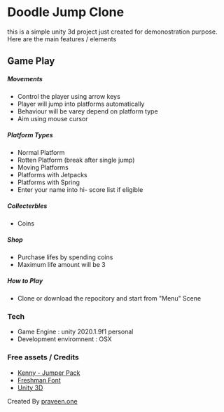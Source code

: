 # Doodle Jump Clone

this is a simple unity 3d project just created for demonostration purpose. Here are the main features / elements 

## Game Play
##### Movements
  - Control the player using arrow keys
  - Player will jump into platforms automatically
  - Behaviour will be varey depend on platform type
  - Aim using mouse cursor
  
##### Platform Types
  - Normal Platform
  - Rotten Platform (break after single jump)
  - Moving Platforms
  - Platforms with Jetpacks
  - Platforms with Spring
  - Enter your name into hi- score list if eligible
 
##### Collecterbles
  - Coins
  
##### Shop
  - Purchase lifes by spending coins
  - Maximum life amount will be 3

##### How to Play
  - Clone or download the repocitory and start from "Menu" Scene

### Tech
  - Game Engine : unity 2020.1.9f1 personal
  - Development enviromnent : OSX

### Free assets / Credits
  - [Kenny - Jumper Pack](https://www.kenney.nl/assets/jumper-pack)
  - [Freshman Font](https://www.dafont.com/freshman.font)
  - [Unity 3D](https://unity3d.com/)

Created By [praveen.one](http://www.praveen.one) 